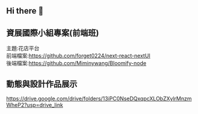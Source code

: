 ## Hi there 👋

## 資展國際小組專案(前端班)
主題:花店平台<br>
前端檔案:https://github.com/forget0224/next-react-nextUI<br>
後端檔案:https://github.com/Miminywang/Bloomify-node<br>

## 動態與設計作品展示
https://drive.google.com/drive/folders/13iPC0NseDQxqpcXLObZXylrMnzmWheP2?usp=drive_link

<!--
**simpleme37/simpleme37** is a ✨ _special_ ✨ repository because its `README.md` (this file) appears on your GitHub profile.

Here are some ideas to get you started:

- 🔭 I’m currently working on ...
- 🌱 I’m currently learning ...
- 👯 I’m looking to collaborate on ...
- 🤔 I’m looking for help with ...
- 💬 Ask me about ...
- 📫 How to reach me: ...
- 😄 Pronouns: ...
- ⚡ Fun fact: ...
-->

